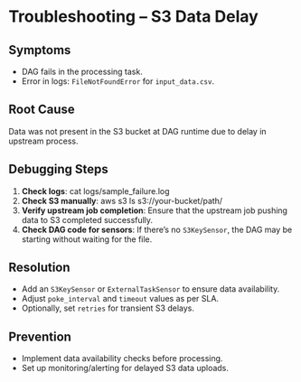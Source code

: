 # Troubleshooting – S3 Data Delay

## Symptoms
- DAG fails in the processing task.
- Error in logs: `FileNotFoundError` for `input_data.csv`.

## Root Cause
Data was not present in the S3 bucket at DAG runtime due to delay in upstream process.

## Debugging Steps
1. **Check logs**:
cat logs/sample_failure.log
2. **Check S3 manually**:
aws s3 ls s3://your-bucket/path/
3. **Verify upstream job completion**:
Ensure that the upstream job pushing data to S3 completed successfully.
5. **Check DAG code for sensors**:
If there’s no `S3KeySensor`, the DAG may be starting without waiting for the file.

## Resolution
- Add an `S3KeySensor` or `ExternalTaskSensor` to ensure data availability.
- Adjust `poke_interval` and `timeout` values as per SLA.
- Optionally, set `retries` for transient S3 delays.

## Prevention
- Implement data availability checks before processing.
- Set up monitoring/alerting for delayed S3 data uploads.

